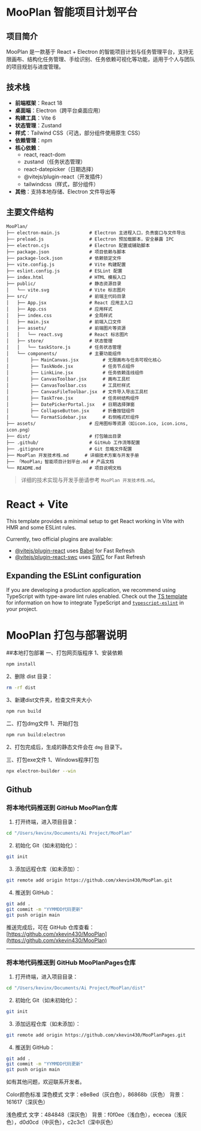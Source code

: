 # MooPlan 智能项目计划平台

## 项目简介
MooPlan 是一款基于 React + Electron 的智能项目计划与任务管理平台，支持无限画布、结构化任务管理、手绘识别、任务依赖可视化等功能，适用于个人与团队的项目规划与进度管理。

## 技术栈
- **前端框架**：React 18
- **桌面端**：Electron（跨平台桌面应用）
- **构建工具**：Vite 6
- **状态管理**：Zustand
- **样式**：Tailwind CSS（可选，部分组件使用原生 CSS）
- **依赖管理**：npm
- **核心依赖**：
  - react, react-dom
  - zustand（任务状态管理）
  - react-datepicker（日期选择）
  - @vitejs/plugin-react（开发插件）
  - tailwindcss（样式，部分组件）
- **其他**：支持本地存储、Electron 文件导出等

## 主要文件结构
```
MooPlan/
├── electron-main.js           # Electron 主进程入口，负责窗口与文件导出
├── preload.js                 # Electron 预加载脚本，安全暴露 IPC
├── electron.cjs               # Electron 配置或辅助脚本
├── package.json               # 项目依赖与脚本
├── package-lock.json          # 依赖锁定文件
├── vite.config.js             # Vite 构建配置
├── eslint.config.js           # ESLint 配置
├── index.html                 # HTML 模板入口
├── public/                    # 静态资源目录
│   └── vite.svg               # Vite 标志图片
├── src/                       # 前端主代码目录
│   ├── App.jsx                # React 应用主入口
│   ├── App.css                # 应用样式
│   ├── index.css              # 全局样式
│   ├── main.jsx               # 前端入口文件
│   ├── assets/                # 前端图片等资源
│   │   └── react.svg          # React 标志图片
│   ├── store/                 # 状态管理
│   │   └── taskStore.js       # 任务状态管理
│   └── components/            # 主要功能组件
│        ├── MainCanvas.jsx         # 无限画布与任务可视化核心
│        ├── TaskNode.jsx           # 任务节点组件
│        ├── LinkLine.jsx           # 任务依赖连线组件
│        ├── CanvasToolbar.jsx      # 画布工具栏
│        ├── CanvasToolbar.css      # 工具栏样式
│        ├── CanvasFileToolbar.jsx  # 文件导入导出工具栏
│        ├── TaskTree.jsx           # 任务树结构组件
│        ├── DatePickerPortal.jsx   # 日期选择弹窗
│        ├── CollapseButton.jsx     # 折叠按钮组件
│        └── FormatSidebar.jsx      # 右侧格式栏组件
├── assets/                    # 应用图标等资源（如icon.ico, icon.icns, icon.png）
├── dist/                      # 打包输出目录
├── .github/                   # GitHub 工作流等配置
├── .gitignore                 # Git 忽略文件配置
├── MooPlan 开发技术栈.md      # 详细技术方案与开发手册
├── 「MooPlan」智能项目计划平台.md # 产品文档
└── README.md                  # 项目说明文档
```

> 详细的技术实现与开发手册请参考 `MooPlan 开发技术栈.md`。

# React + Vite

This template provides a minimal setup to get React working in Vite with HMR and some ESLint rules.

Currently, two official plugins are available:

- [@vitejs/plugin-react](https://github.com/vitejs/vite-plugin-react/blob/main/packages/plugin-react) uses [Babel](https://babeljs.io/) for Fast Refresh
- [@vitejs/plugin-react-swc](https://github.com/vitejs/vite-plugin-react/blob/main/packages/plugin-react-swc) uses [SWC](https://swc.rs/) for Fast Refresh

## Expanding the ESLint configuration

If you are developing a production application, we recommend using TypeScript with type-aware lint rules enabled. Check out the [TS template](https://github.com/vitejs/vite/tree/main/packages/create-vite/template-react-ts) for information on how to integrate TypeScript and [`typescript-eslint`](https://typescript-eslint.io) in your project.

# MooPlan 打包与部署说明

##本地打包部署
一、打包网页版程序
1、安装依赖
```bash
npm install
```
2、删除 dist 目录：
```bash
rm -rf dist
```
3、新建dist文件夹，检查文件夹大小
```bash
npm run build
```

二、打包dmg文件
1、开始打包
```bash
npm run build:electron
```
2、打包完成后，生成的静态文件会在 `dmg` 目录下。

三、打包exe文件
1、Windows程序打包
```bash
npx electron-builder --win
```

## Github 

### 将本地代码推送到 GitHub MooPlan仓库

1. 打开终端，进入项目目录：
```bash
cd "/Users/kevinx/Documents/Ai Project/MooPlan"
```
2. 初始化 Git（如未初始化）：
```bash
git init
```
3. 添加远程仓库（如未添加）：
```bash
git remote add origin https://github.com/xkevin430/MooPlan.git
```
4. 推送到 GitHub：
```bash
git add .
git commit -m "YYMMDD代码更新"
git push origin main
```

推送完成后，可在 GitHub 仓库查看：[https://github.com/xkevin430/MooPlan](https://github.com/xkevin430/MooPlan)

---
### 将本地代码推送到 GitHub MooPlanPages仓库

1. 打开终端，进入项目目录：
```bash
cd "/Users/kevinx/Documents/Ai Project/MooPlan/dist"
```
2. 初始化 Git（如未初始化）：
```bash
git init
```
3. 添加远程仓库（如未添加）：
```bash
git remote add origin https://github.com/xkevin430/MooPlanPages.git
```
4. 推送到 GitHub：
```bash
git add .
git commit -m "YYMMDD代码更新"
git push origin main
```

如有其他问题，欢迎联系开发者。


Color颜色标准
深色模式
文字：e8e8ed（灰白色），86868b（灰色）
背景：161617（深灰色）

浅色模式
文字：484848（深灰色）
背景：f0f0ee（浅白色），ececea（浅灰色），d0d0cd（中灰色），c2c3c1（深中灰色）